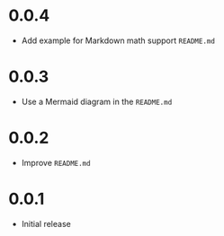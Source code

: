 # 0.0.4

* Add example for Markdown math support `README.md`

# 0.0.3

* Use a Mermaid diagram in the `README.md`

# 0.0.2

* Improve `README.md`

# 0.0.1

* Initial release